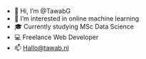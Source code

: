 - 👋 Hi, I’m @TawabG
- 👀 I’m interested in online machine learning
- 🎓 Currently studying MSc Data Science 
- 💻 Freelance Web Developer
- 📫 Hallo@tawab.nl

<!---
TawabG/TawabG is a ✨ special ✨ repository because its `README.md` (this file) appears on your GitHub profile.
You can click the Preview link to take a look at your changes.
--->
